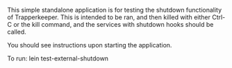 This simple standalone application is for testing the shutdown functionality
of Trapperkeeper. This is intended to be ran, and then killed with either
Ctrl-C or the kill command, and the services with shutdown hooks should be
called.

You should see instructions upon starting the application.

To run:
  lein test-external-shutdown
